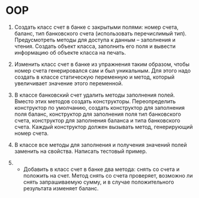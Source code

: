 # OOP

1. Создать класс счет в банке с закрытыми полями: номер счета, баланс, тип банковского счета 
(использовать перечислимый тип). Предусмотреть методы для доступа к данным – заполнения и 
чтения. Создать объект класса, заполнить его поля и вывести информацию об объекте класса на 
печать.

2. Изменить класс счет в банке из упражнения таким образом, чтобы номер счета генерировался 
сам и был уникальным. Для этого надо создать в классе статическую переменную и метод, 
который увеличивает значение этого переменной.

3. В классе банковский счет удалить методы заполнения полей. Вместо этих методов создать 
конструкторы. Переопределить конструктор по умолчанию, создать конструктор для заполнения 
поля баланс, конструктор для заполнения поля тип банковского счета, конструктор для 
заполнения баланса и типа банковского счета. Каждый конструктор должен вызывать метод, 
генерирующий номер счета.

4. В классе все методы для заполнения и получения значений полей заменить на свойства. 
Написать тестовый пример.

5. * Добавить в класс счет в банке два метода: снять со счета и положить на счет. Метод снять 
со счета проверяет, возможно ли снять запрашиваемую сумму, и в случае положительного 
результата изменяет баланс.
